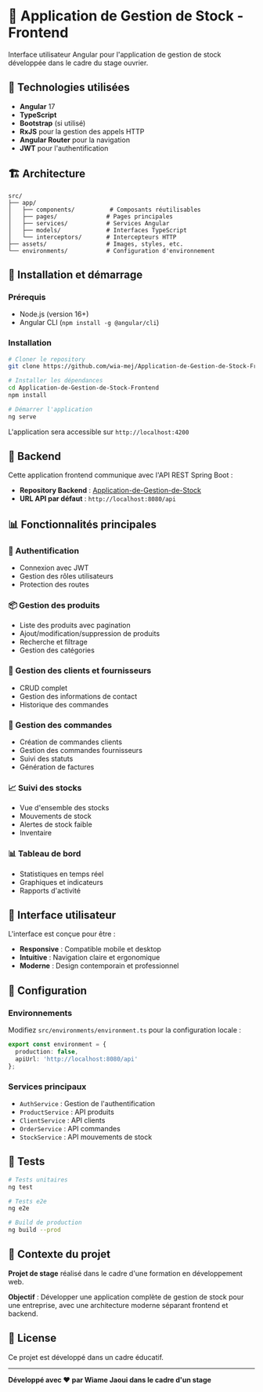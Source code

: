 # 🏪 Application de Gestion de Stock - Frontend

Interface utilisateur Angular pour l'application de gestion de stock développée dans le cadre du stage ouvrier.

## 📱 Technologies utilisées

- **Angular** 17
- **TypeScript**
- **Bootstrap** (si utilisé)
- **RxJS** pour la gestion des appels HTTP
- **Angular Router** pour la navigation
- **JWT** pour l'authentification

## 🏗️ Architecture

```
src/
├── app/
│   ├── components/          # Composants réutilisables
│   ├── pages/              # Pages principales
│   ├── services/           # Services Angular
│   ├── models/             # Interfaces TypeScript
│   └── interceptors/       # Intercepteurs HTTP
├── assets/                 # Images, styles, etc.
└── environments/           # Configuration d'environnement
```

## 🚀 Installation et démarrage

### Prérequis
- Node.js (version 16+)
- Angular CLI (`npm install -g @angular/cli`)

### Installation
```bash
# Cloner le repository
git clone https://github.com/wia-mej/Application-de-Gestion-de-Stock-Frontend.git

# Installer les dépendances
cd Application-de-Gestion-de-Stock-Frontend
npm install

# Démarrer l'application
ng serve
```

L'application sera accessible sur `http://localhost:4200`

## 🔗 Backend

Cette application frontend communique avec l'API REST Spring Boot :
- **Repository Backend** : [Application-de-Gestion-de-Stock](https://github.com/wia-mej/Application-de-Gestion-de-Stock)
- **URL API par défaut** : `http://localhost:8080/api`

## 📊 Fonctionnalités principales

### 🔐 Authentification
- Connexion avec JWT
- Gestion des rôles utilisateurs
- Protection des routes

### 📦 Gestion des produits
- Liste des produits avec pagination
- Ajout/modification/suppression de produits
- Recherche et filtrage
- Gestion des catégories

### 👥 Gestion des clients et fournisseurs
- CRUD complet
- Gestion des informations de contact
- Historique des commandes

### 🛒 Gestion des commandes
- Création de commandes clients
- Gestion des commandes fournisseurs
- Suivi des statuts
- Génération de factures

### 📈 Suivi des stocks
- Vue d'ensemble des stocks
- Mouvements de stock
- Alertes de stock faible
- Inventaire

### 📊 Tableau de bord
- Statistiques en temps réel
- Graphiques et indicateurs
- Rapports d'activité

## 🎨 Interface utilisateur

L'interface est conçue pour être :
- **Responsive** : Compatible mobile et desktop
- **Intuitive** : Navigation claire et ergonomique
- **Moderne** : Design contemporain et professionnel

## 🔧 Configuration

### Environnements
Modifiez `src/environments/environment.ts` pour la configuration locale :

```typescript
export const environment = {
  production: false,
  apiUrl: 'http://localhost:8080/api'
};
```

### Services principaux
- `AuthService` : Gestion de l'authentification
- `ProductService` : API produits
- `ClientService` : API clients
- `OrderService` : API commandes
- `StockService` : API mouvements de stock

## 🧪 Tests

```bash
# Tests unitaires
ng test

# Tests e2e
ng e2e

# Build de production
ng build --prod
```

## 📝 Contexte du projet

**Projet de stage** réalisé dans le cadre d'une formation en développement web.

**Objectif** : Développer une application complète de gestion de stock pour une entreprise, avec une architecture moderne séparant frontend et backend.



## 📄 License

Ce projet est développé dans un cadre éducatif.

---

**Développé avec ❤️ par Wiame Jaoui dans le cadre d'un stage**
